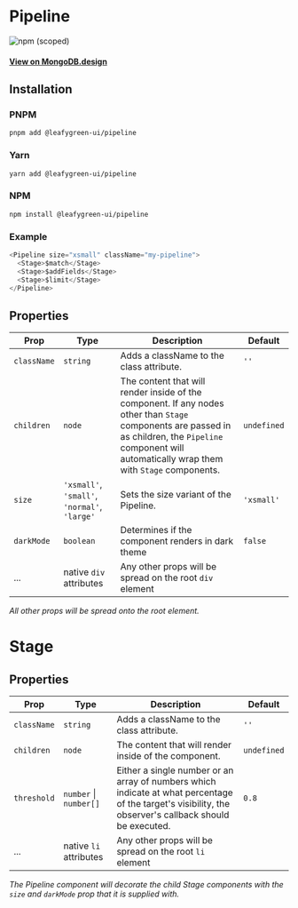 # Pipeline

![npm (scoped)](https://img.shields.io/npm/v/@leafygreen-ui/pipeline.svg)

#### [View on MongoDB.design](https://www.mongodb.design/component/pipeline/live-example/)

## Installation

### PNPM

```shell
pnpm add @leafygreen-ui/pipeline
```

### Yarn

```shell
yarn add @leafygreen-ui/pipeline
```

### NPM

```shell
npm install @leafygreen-ui/pipeline
```

### Example

```js
<Pipeline size="xsmall" className="my-pipeline">
  <Stage>$match</Stage>
  <Stage>$addFields</Stage>
  <Stage>$limit</Stage>
</Pipeline>
```

## Properties

| Prop        | Type                                         | Description                                                                                                                                                                                                | Default     |
| ----------- | -------------------------------------------- | ---------------------------------------------------------------------------------------------------------------------------------------------------------------------------------------------------------- | ----------- |
| `className` | `string`                                     | Adds a className to the class attribute.                                                                                                                                                                   | `''`        |
| `children`  | `node`                                       | The content that will render inside of the component. If any nodes other than `Stage` components are passed in as children, the `Pipeline` component will automatically wrap them with `Stage` components. | `undefined` |
| `size`      | `'xsmall'`, `'small'`, `'normal'`, `'large'` | Sets the size variant of the Pipeline.                                                                                                                                                                     | `'xsmall'`  |
| `darkMode`  | `boolean`                                    | Determines if the component renders in dark theme                                                                                                                                                          | `false`     |
| ...         | native `div` attributes                      | Any other props will be spread on the root `div` element                                                                                                                                                   |             |

_All other props will be spread onto the root element._

# Stage

## Properties

| Prop        | Type                   | Description                                                                                                                                             | Default     |
| ----------- | ---------------------- | ------------------------------------------------------------------------------------------------------------------------------------------------------- | ----------- |
| `className` | `string`               | Adds a className to the class attribute.                                                                                                                | `''`        |
| `children`  | `node`                 | The content that will render inside of the component.                                                                                                   | `undefined` |
| `threshold` | `number` \| `number[]` | Either a single number or an array of numbers which indicate at what percentage of the target's visibility, the observer's callback should be executed. | `0.8`       |
| ...         | native `li` attributes | Any other props will be spread on the root `li` element                                                                                                 |             |

_The Pipeline component will decorate the child Stage components with the `size` and `darkMode` prop that it is supplied with._
